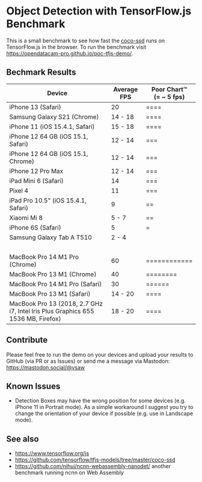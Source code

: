 # Object Detection with TensorFlow.js Benchmark

This is a small benchmark to see how fast the [coco-ssd](https://github.com/tensorflow/tfjs-models/tree/master/coco-ssd) runs on TensorFlow.js in the browser.
To run the benchmark visit https://opendatacam-pro.github.io/poc-tfjs-demo/.

## Bechmark Results

| Device | Average FPS | Poor Chart™️ <br> (= ~ 5 fps) |
|----|----|----|
| iPhone 13 (Safari) | 20 | ==== |
| Samsung Galaxy S21 (Chrome) | 14 - 18 | ==== |
| iPhone 11 (iOS 15.4.1, Safari) | 15 - 18 | ==== |
| iPhone 12 64 GB (iOS 15.1, Safari) | 12 - 14 | === |
| iPhone 12 64 GB (iOS 15.1, Chrome) | 12 - 14 | === |
| iPhone 12 Pro Max | 12 - 14 | === |
| iPad Mini 6 (Safari) | 14 | === |
| Pixel 4 | 11 | === |
| iPad Pro 10.5" (iOS 15.4.1, Safari) | 9 | == |
| Xiaomi Mi 8 | 5 - 7 | == |
| iPhone 6S (Safari) | 5 | = |
| Samsung Galaxy Tab A T510 | 2 - 4 | |
| | | &nbsp; |
| MacBook Pro 14 M1 Pro (Chrome) | 60 | ============ |
| MacBook Pro 13 M1 (Chrome) | 40 | ======== |
| MacBook Pro 14 M1 Pro (Safari) | 30 | ====== |
| MacBook Pro 13 M1 (Safari) | 14 - 20 | ==== |
| MacBook Pro 13 (2018, 2.7 GHz i7, Intel Iris Plus Graphics 655 1536 MB, Firefox) | 18 - 20 | ==== |

## Contribute

Please feel free to run the demo on your devices and upload your results to GitHub (via PR or as Issues) or send me a message via Mastodon: https://mastodon.social/@vsaw

## Known Issues

- Detection Boxes may have the wrong position for some devices (e.g. iPhone 11 in Portrait mode). As a simple workaround I suggest you try to change the orientation of your device if possible (e.g. use in Landscape mode).

## See also

- https://www.tensorflow.org/js
- https://github.com/tensorflow/tfjs-models/tree/master/coco-ssd
- https://github.com/nihui/ncnn-webassembly-nanodet/ another benchmark running ncnn on Web Assembly
